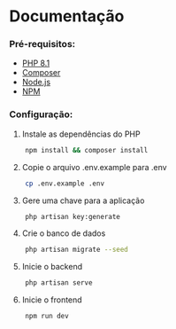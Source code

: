 # Documentação

### Pré-requisitos:

- [PHP 8.1](https://www.php.net/)
- [Composer](https://getcomposer.org/)
- [Node.js](https://nodejs.org/en/)
- [NPM](https://www.npmjs.com/)

### Configuração:

1. Instale as dependências do PHP

```bash
    npm install && composer install
```

2. Copie o arquivo .env.example para .env

```bash
    cp .env.example .env
```

3. Gere uma chave para a aplicação

```bash
    php artisan key:generate
```

4. Crie o banco de dados

```bash
    php artisan migrate --seed
```

5. Inicie o backend

```bash
    php artisan serve
```

6. Inicie o frontend

```bash
    npm run dev
```
